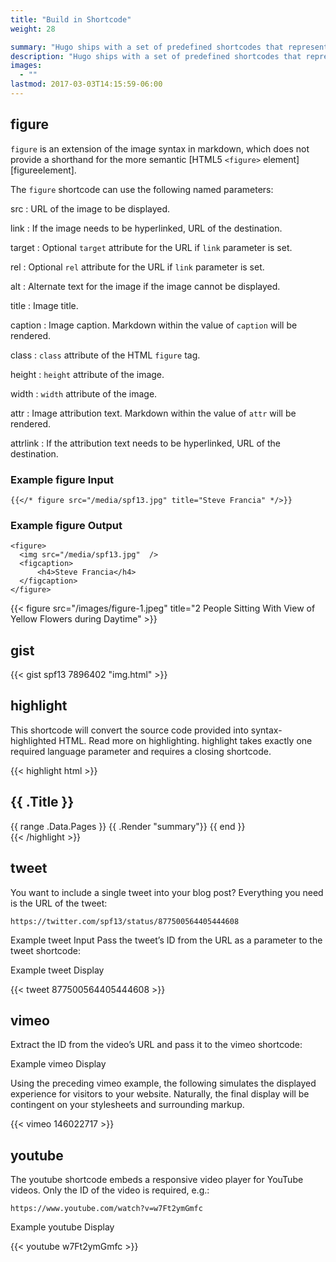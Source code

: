 ```yaml
---
title: "Build in Shortcode"
weight: 28

summary: "Hugo ships with a set of predefined shortcodes that represent very common usage."
description: "Hugo ships with a set of predefined shortcodes that represent very common usage."
images: 
  - ""
lastmod: 2017-03-03T14:15:59-06:00
---
```

## figure

`figure` is an extension of the image syntax in markdown, which does not provide a shorthand for the more semantic [HTML5 `<figure>` element][figureelement].

The `figure` shortcode can use the following named parameters:

src
: URL of the image to be displayed.

link
: If the image needs to be hyperlinked, URL of the destination.

target
: Optional `target` attribute for the URL if `link` parameter is set.

rel
: Optional `rel` attribute for the URL if `link` parameter is set.

alt
: Alternate text for the image if the image cannot be displayed.

title
: Image title.

caption
: Image caption.  Markdown within the value of `caption` will be rendered.

class
: `class` attribute of the HTML `figure` tag.

height
: `height` attribute of the image.

width
: `width` attribute of the image.

attr
: Image attribution text. Markdown within the value of `attr` will be rendered.

attrlink
: If the attribution text needs to be hyperlinked, URL of the destination.

### Example figure Input



```
{{</* figure src="/media/spf13.jpg" title="Steve Francia" */>}}
```

### Example figure Output

```
<figure>
  <img src="/media/spf13.jpg"  />
  <figcaption>
      <h4>Steve Francia</h4>
  </figcaption>
</figure>
```

{{< figure src="/images/figure-1.jpeg" title="2 People Sitting With View of Yellow Flowers during Daytime" >}}

## gist

{{< gist spf13 7896402 "img.html" >}} 

## highlight

This shortcode will convert the source code provided into syntax-highlighted HTML. Read more on highlighting. highlight takes exactly one required language parameter and requires a closing shortcode.

{{< highlight html >}}
<section id="main">
  <div>
   <h1 id="title">{{ .Title }}</h1>
    {{ range .Data.Pages }}
        {{ .Render "summary"}}
    {{ end }}
  </div>
</section>
{{< /highlight >}}

## tweet

You want to include a single tweet into your blog post? Everything you need is the URL of the tweet:

```
https://twitter.com/spf13/status/877500564405444608
```
Example tweet Input 
Pass the tweet’s ID from the URL as a parameter to the tweet shortcode:

Example tweet Display

{{< tweet 877500564405444608 >}}

## vimeo

Extract the ID from the video’s URL and pass it to the vimeo shortcode:

Example vimeo Display 

Using the preceding vimeo example, the following simulates the displayed experience for visitors to your website. Naturally, the final display will be contingent on your stylesheets and surrounding markup.

{{< vimeo 146022717 >}}

## youtube

The youtube shortcode embeds a responsive video player for YouTube videos. Only the ID of the video is required, e.g.:

```
https://www.youtube.com/watch?v=w7Ft2ymGmfc
```

Example youtube Display 

{{< youtube w7Ft2ymGmfc >}}

 